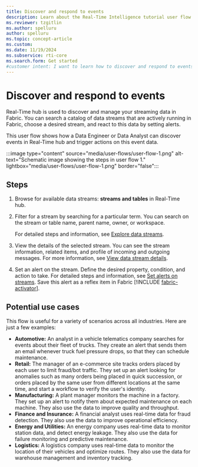```yaml
---
title: Discover and respond to events
description: Learn about the Real-Time Intelligence tutorial user flow 1 and how to discover and respond to events in Microsoft Fabric.
ms.reviewer: tzgitlin
ms.author: spelluru
author: spelluru
ms.topic: concept-article
ms.custom:
ms.date: 11/19/2024
ms.subservice: rti-core
ms.search.form: Get started
#customer intent: I want to learn how to discover and respond to events in Real-Time Intelligence.
---
```

# Discover and respond to events

Real-Time hub is used to discover and manage your streaming data in Fabric. You can search a catalog of data streams that are actively running in Fabric, choose a desired stream, and react to this data by setting alerts.

This user flow shows how a Data Engineer or Data Analyst can discover events in Real-Time hub and trigger actions on this event data.

:::image type="content" source="media/user-flows/user-flow-1.png" alt-text="Schematic image showing the steps in user flow 1." lightbox="media/user-flows/user-flow-1.png" border="false":::

## Steps

1. Browse  for available data streams: **streams and tables** in Real-Time hub. 
1. Filter for a stream by searching for a particular term. You can search on the stream or table name, parent name, owner, or workspace. 

    For detailed steps and information, see [Explore data streams](../real-time-hub/explore-data-streams.md).
1. View the details of the selected stream. You can see the stream information, related items, and profile of incoming and outgoing messages. For more information, see [View data stream details](../real-time-hub/view-data-stream-details.md).
1. Set an alert on the stream. Define the desired property, condition, and action to take. For detailed steps and information, see [Set alerts on streams](../real-time-hub/set-alerts-data-streams.md). Save this alert as a reflex item in Fabric [!INCLUDE [fabric-activator](includes/fabric-activator.md)].

## Potential use cases

This flow is useful for a variety of scenarios across all industries. Here are just a few examples:

* **Automotive:** An analyst in a vehicle telematics company searches for events about their fleet of trucks. They create an alert that sends them an email whenever truck fuel pressure drops, so that they can schedule maintenance.
* **Retail:** The manager of an e-commerce site tracks orders placed by each user to limit fraud/bot traffic. They set up an alert looking for anomalies such as many orders being placed in quick succession, or orders placed by the same user from different locations at the same time, and start a workflow to verify the user's identity.
* **Manufacturing:** A plant manager monitors the machine in a factory. They set up an alert to notify them about expected maintenance on each machine. They also use the data to improve quality and throughput.
* **Finance and Insurance:** A financial analyst uses real-time data for fraud detection. They also use the data to improve operational efficiency.
* **Energy and Utilities:** An energy company uses real-time data to monitor station data, and detect energy leakage. They also use the data for failure monitoring and predictive maintenance.
* **Logistics:** A logistics company uses real-time data to monitor the location of their vehicles and optimize routes. They also use the data for warehouse management and inventory tracking.
